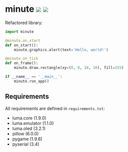 # minute ![](https://img.shields.io/github/languages/code-size/breitburg/minute) ![](https://wdp9fww0r9.execute-api.us-west-2.amazonaws.com/production/badge/breitburg/minute)

Refactored library:

```python
import minute

@minute.on_start
def on_start():
    minute.graphics.alert(text='Hello, world!')

@minute.on_tick
def on_frame():
    minute.draw.rectangle(xy=(0, 0, 10, 10), fill=255)

if __name__ == '__main__':
    minute.run_app()
```

## Requirements

All requirements are defined in `requirements.txt`:

- luma.core (1.9.0)
- luma.emulator (1.1.0)
- luma.oled (3.2.1)
- pillow (6.0.0)
- pygame (1.9.6)
- pyserial (3.4)

